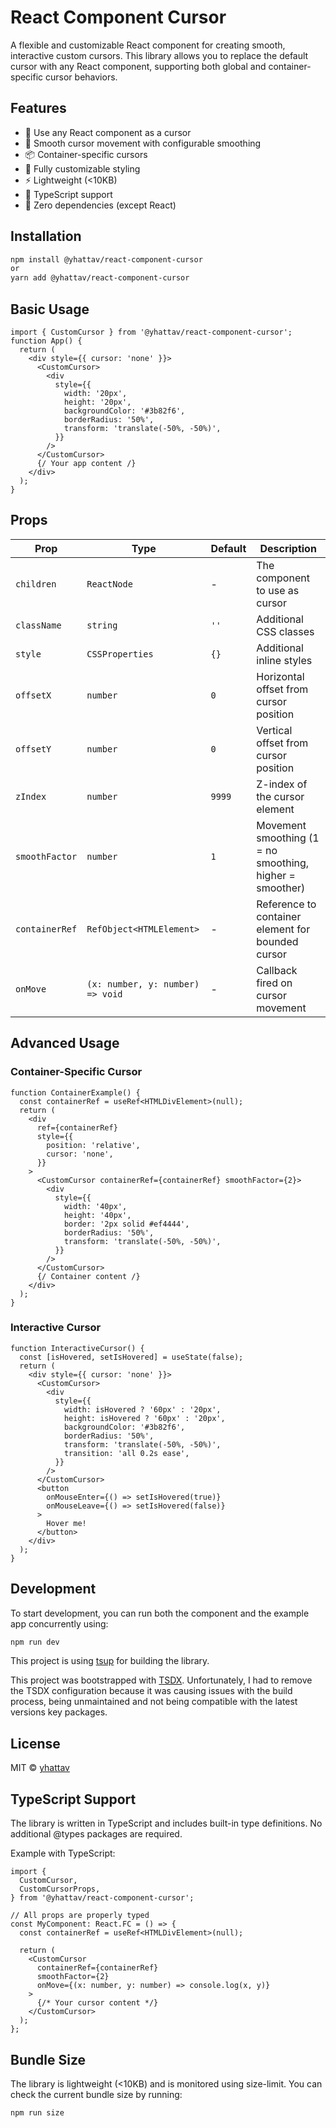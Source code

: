 # React Component Cursor

A flexible and customizable React component for creating smooth, interactive custom cursors. This library allows you to replace the default cursor with any React component, supporting both global and container-specific cursor behaviors.

## Features

- 🎯 Use any React component as a cursor
- 🔄 Smooth cursor movement with configurable smoothing
- 📦 Container-specific cursors
- 🎨 Fully customizable styling
- ⚡ Lightweight (<10KB)
- 🔧 TypeScript support
- 📱 Zero dependencies (except React)

## Installation

```bash
npm install @yhattav/react-component-cursor
or
yarn add @yhattav/react-component-cursor
```

## Basic Usage

```tsx
import { CustomCursor } from '@yhattav/react-component-cursor';
function App() {
  return (
    <div style={{ cursor: 'none' }}>
      <CustomCursor>
        <div
          style={{
            width: '20px',
            height: '20px',
            backgroundColor: '#3b82f6',
            borderRadius: '50%',
            transform: 'translate(-50%, -50%)',
          }}
        />
      </CustomCursor>
      {/ Your app content /}
    </div>
  );
}
```

## Props

| Prop           | Type                             | Default | Description                                              |
| -------------- | -------------------------------- | ------- | -------------------------------------------------------- |
| `children`     | `ReactNode`                      | -       | The component to use as cursor                           |
| `className`    | `string`                         | `''`    | Additional CSS classes                                   |
| `style`        | `CSSProperties`                  | `{}`    | Additional inline styles                                 |
| `offsetX`      | `number`                         | `0`     | Horizontal offset from cursor position                   |
| `offsetY`      | `number`                         | `0`     | Vertical offset from cursor position                     |
| `zIndex`       | `number`                         | `9999`  | Z-index of the cursor element                            |
| `smoothFactor` | `number`                         | `1`     | Movement smoothing (1 = no smoothing, higher = smoother) |
| `containerRef` | `RefObject<HTMLElement>`         | -       | Reference to container element for bounded cursor        |
| `onMove`       | `(x: number, y: number) => void` | -       | Callback fired on cursor movement                        |

## Advanced Usage

### Container-Specific Cursor

```tsx
function ContainerExample() {
  const containerRef = useRef<HTMLDivElement>(null);
  return (
    <div
      ref={containerRef}
      style={{
        position: 'relative',
        cursor: 'none',
      }}
    >
      <CustomCursor containerRef={containerRef} smoothFactor={2}>
        <div
          style={{
            width: '40px',
            height: '40px',
            border: '2px solid #ef4444',
            borderRadius: '50%',
            transform: 'translate(-50%, -50%)',
          }}
        />
      </CustomCursor>
      {/ Container content /}
    </div>
  );
}
```

### Interactive Cursor

```tsx
function InteractiveCursor() {
  const [isHovered, setIsHovered] = useState(false);
  return (
    <div style={{ cursor: 'none' }}>
      <CustomCursor>
        <div
          style={{
            width: isHovered ? '60px' : '20px',
            height: isHovered ? '60px' : '20px',
            backgroundColor: '#3b82f6',
            borderRadius: '50%',
            transform: 'translate(-50%, -50%)',
            transition: 'all 0.2s ease',
          }}
        />
      </CustomCursor>
      <button
        onMouseEnter={() => setIsHovered(true)}
        onMouseLeave={() => setIsHovered(false)}
      >
        Hover me!
      </button>
    </div>
  );
}
```

## Development

To start development, you can run both the component and the example app concurrently using:

```bash
npm run dev
```

This project is using [tsup](https://github.com/egoist/tsup) for building the library.

This project was bootstrapped with [TSDX](https://github.com/jaredpalmer/tsdx). Unfortunately, I had to remove the TSDX configuration because it was causing issues with the build process, being unmaintained and not being compatible with the latest versions key packages.

## License

MIT © [yhattav](https://github.com/yhattav)

## TypeScript Support

The library is written in TypeScript and includes built-in type definitions. No additional @types packages are required.

Example with TypeScript:

```tsx
import {
  CustomCursor,
  CustomCursorProps,
} from '@yhattav/react-component-cursor';

// All props are properly typed
const MyComponent: React.FC = () => {
  const containerRef = useRef<HTMLDivElement>(null);

  return (
    <CustomCursor
      containerRef={containerRef}
      smoothFactor={2}
      onMove={(x: number, y: number) => console.log(x, y)}
    >
      {/* Your cursor content */}
    </CustomCursor>
  );
};
```

## Bundle Size

The library is lightweight (<10KB) and is monitored using size-limit. You can check the current bundle size by running:

```bash
npm run size
```
